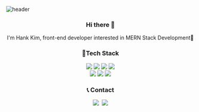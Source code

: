 ![header](https://capsule-render.vercel.app/api?type=rect&color=gradient&height=170&section=header&text=HankKim&fontSize=80&animation=fadeIn)

<h3 align="center"> Hi there 👋 </h3>
<p align="center">
I'm Hank Kim, front-end developer interested in MERN Stack Development🌱 <br>
</p>

<h3 align="center"> 🎨Tech Stack </h3>

<p align="center">
  <img src ="https://img.shields.io/badge/Javascript-F7DF1E.svg?&style=for-the-badge&logo=javascript&logoColor=white"/>
  <img src ="https://img.shields.io/badge/Typescript-3178C6.svg?&style=for-the-badge&logo=typescript&logoColor=white"/>
   <img src ="https://img.shields.io/badge/styledcomponents-DB7093.svg?&style=for-the-badge&logo=styled-components&logoColor=white"/>
   <img src ="https://img.shields.io/badge/AntDesign-0170FE.svg?&style=for-the-badge&logo=Ant-Design&logoColor=white"/>
   <br/>
    <img src ="https://img.shields.io/badge/React-61DAFB.svg?&style=for-the-badge&logo=React&logoColor=white"/>
  <img src ="https://img.shields.io/badge/Redux-764ABC.svg?&style=for-the-badge&logo=Redux&logoColor=white"/>
    <img src ="https://img.shields.io/badge/Firebase-FFCA28.svg?&style=for-the-badge&logo=Firebase&logoColor=white"/>
  
</p>

<h3 align="center">📞 Contact</h3>

<p align="center">
  <a href="https://velog.io/@hank1245"><img src="https://img.shields.io/badge/Tech%20Blog-11B48A?style=flat-square&logo=Vimeo&logoColor=white&link=https://velog.io/@hank1245"/></a>&nbsp
  <a href="mailto:hank29206880@gmail.com"><img src="https://img.shields.io/badge/Gmail-d14836?style=flat-square&logo=Gmail&logoColor=white&link=dbsydde@gmail.com"/></a>
</p>
<br>


